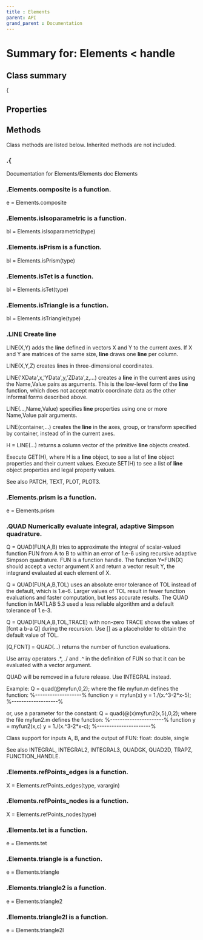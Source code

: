 ```yaml
---
title : Elements
parent: API
grand_parent : Documentation
---
```

# Summary for: **Elements**  < handle

## Class summary

{

## Properties


## Methods

Class methods are listed below. Inherited methods are not included.

### .{
Documentation for Elements/Elements
doc Elements

### .Elements.**composite** is a function.
e = Elements.composite

### .Elements.**isIsoparametric** is a function.
bl = Elements.isIsoparametric(type)

### .Elements.**isPrism** is a function.
bl = Elements.isPrism(type)

### .Elements.**isTet** is a function.
bl = Elements.isTet(type)

### .Elements.**isTriangle** is a function.
bl = Elements.isTriangle(type)

### .LINE Create **line**
LINE(X,Y) adds the **line** defined in vectors X and Y to the current axes.
If X and Y are matrices of the same size, **line** draws one **line** per
column.

LINE(X,Y,Z) creates lines in three-dimensional coordinates.

LINE('XData',x,'YData',y,'ZData',z,...) creates a **line** in the current
axes using the Name,Value pairs as arguments. This is the low-level
form of the **line** function, which does not accept matrix coordinate data
as the other informal forms described above.

LINE(...,Name,Value) specifies **line** properties using one or more
Name,Value pair arguments.

LINE(container,...) creates the **line** in the axes, group, or transform
specified by container, instead of in the current axes.

H = LINE(...)  returns a column vector of the primitive **line** objects
created.

Execute GET(H), where H is a **line** object, to see a list of **line** object
properties and their current values.
Execute SET(H) to see a list of **line** object properties and legal
property values.

See also PATCH, TEXT, PLOT, PLOT3.

### .Elements.**prism** is a function.
e = Elements.prism

### .QUAD   Numerically evaluate integral, adaptive Simpson **quad**rature.
Q = QUAD(FUN,A,B) tries to approximate the integral of scalar-valued
function FUN from A to B to within an error of 1.e-6 using recursive
adaptive Simpson quadrature. FUN is a function handle. The function
Y=FUN(X) should accept a vector argument X and return a vector result
Y, the integrand evaluated at each element of X.

Q = QUAD(FUN,A,B,TOL) uses an absolute error tolerance of TOL
instead of the default, which is 1.e-6.  Larger values of TOL
result in fewer function evaluations and faster computation,
but less accurate results.  The QUAD function in MATLAB 5.3 used
a less reliable algorithm and a default tolerance of 1.e-3.

Q = QUAD(FUN,A,B,TOL,TRACE) with non-zero TRACE shows the values
of [fcnt a b-a Q] during the recursion. Use [] as a placeholder to
obtain the default value of TOL.

[Q,FCNT] = QUAD(...) returns the number of function evaluations.

Use array operators .*, ./ and .^ in the definition of FUN
so that it can be evaluated with a vector argument.

QUAD will be removed in a future release. Use INTEGRAL instead.

Example:
Q = quad(@myfun,0,2);
where the file myfun.m defines the function:
%-------------------%
function y = myfun(x)
y = 1./(x.^3-2*x-5);
%-------------------%

or, use a parameter for the constant:
Q = quad(@(x)myfun2(x,5),0,2);
where the file myfun2.m defines the function:
%----------------------%
function y = myfun2(x,c)
y = 1./(x.^3-2*x-c);
%----------------------%

Class support for inputs A, B, and the output of FUN:
float: double, single

See also INTEGRAL, INTEGRAL2, INTEGRAL3, QUADGK, QUAD2D, TRAPZ,
FUNCTION_HANDLE.

### .Elements.**refPoints_edges** is a function.
X = Elements.refPoints_edges(type, varargin)

### .Elements.**refPoints_nodes** is a function.
X = Elements.refPoints_nodes(type)

### .Elements.**tet** is a function.
e = Elements.tet

### .Elements.**triangle** is a function.
e = Elements.triangle

### .Elements.**triangle2** is a function.
e = Elements.triangle2

### .Elements.**triangle2I** is a function.
e = Elements.triangle2I


